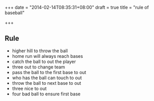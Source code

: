 +++
date = "2014-02-14T08:35:31+08:00"
draft = true
title = "rule of baseball"

+++



## Rule

* higher hill to throw the ball
* home run will always reach bases
* catch the ball to out the player
* three out to change team
* pass the ball to the first base to out
* who has the ball can touch to out
* throw the ball to next base to out
* three nice to out
* four bad ball to ensure first base